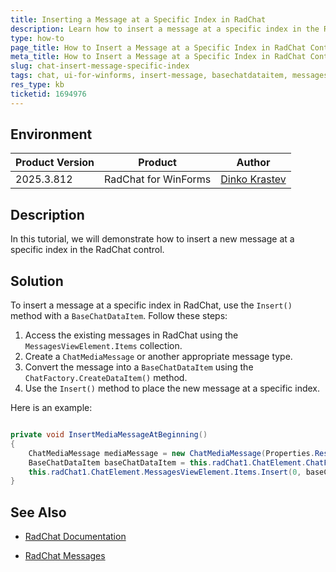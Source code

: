 ```yaml
---
title: Inserting a Message at a Specific Index in RadChat
description: Learn how to insert a message at a specific index in the RadChat control in UI for WinForms. This guide explains how to utilize the `Insert` method with a `BaseChatDataItem`.
type: how-to
page_title: How to Insert a Message at a Specific Index in RadChat Control
meta_title: How to Insert a Message at a Specific Index in RadChat Control
slug: chat-insert-message-specific-index
tags: chat, ui-for-winforms, insert-message, basechatdataitem, messagesviewelement
res_type: kb
ticketid: 1694976
---
```


## Environment

|Product Version|Product|Author|
|----|----|----|
|2025.3.812|RadChat for WinForms|[Dinko Krastev](https://www.telerik.com/blogs/author/dinko-krastev)|

## Description

In this tutorial, we will demonstrate how to insert a new message at a specific index in the RadChat control.

## Solution

To insert a message at a specific index in RadChat, use the `Insert()` method with a `BaseChatDataItem`. Follow these steps:

1. Access the existing messages in RadChat using the `MessagesViewElement.Items` collection.
2. Create a `ChatMediaMessage` or another appropriate message type.
3. Convert the message into a `BaseChatDataItem` using the `ChatFactory.CreateDataItem()` method.
4. Use the `Insert()` method to place the new message at a specific index.

Here is an example:

````C#

private void InsertMediaMessageAtBeginning()
{
    ChatMediaMessage mediaMessage = new ChatMediaMessage(Properties.Resources.AndrewFuller, new Size(300, 200), null, this.radChat1.Author, DateTime.Now);
    BaseChatDataItem baseChatDataItem = this.radChat1.ChatElement.ChatFactory.CreateDataItem(mediaMessage);
    this.radChat1.ChatElement.MessagesViewElement.Items.Insert(0, baseChatDataItem);
}

````

## See Also

* [RadChat Documentation](https://docs.telerik.com/devtools/winforms/controls/chat/overview)

* [RadChat Messages](https://docs.telerik.com/devtools/winforms/controls/chat/chat-items/messages)
